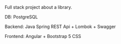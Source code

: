 Full stack project about a library.

DB: PostgreSQL

Backend: Java Spring REST Api + Lombok + Swagger 

Frontend: Angular + Bootstrap 5 CSS
